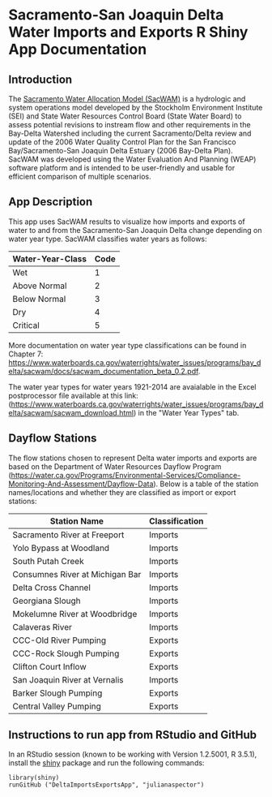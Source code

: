 # Sacramento-San Joaquin Delta Water Imports and Exports R Shiny App Documentation

## Introduction
The [Sacramento Water Allocation Model (SacWAM)](https://www.waterboards.ca.gov/waterrights/water_issues/programs/bay_delta/sacwam/) is a hydrologic and system operations model developed by the Stockholm Environment Institute (SEI) and State Water Resources Control Board (State Water Board) to assess potential revisions to instream flow and other requirements in the Bay-Delta Watershed including the current Sacramento/Delta review and update of the 2006 Water Quality Control Plan for the San Francisco Bay/Sacramento-San Joaquin Delta Estuary (2006 Bay-Delta Plan). SacWAM was developed using the Water Evaluation And Planning (WEAP) software platform and is intended to be user-friendly and usable for efficient comparison of multiple scenarios.

## App Description
This app uses SacWAM results to visualize how imports and exports of water to and from the Sacramento-San Joaquin Delta change depending on water year type. SacWAM classifies water years as follows:

Water-Year-Class | Code
---|---
Wet | 1
Above Normal | 2
Below Normal | 3
Dry | 4
Critical | 5

More documentation on water year type classifications can be found in Chapter 7: https://www.waterboards.ca.gov/waterrights/water_issues/programs/bay_delta/sacwam/docs/sacwam_documentation_beta_0.2.pdf.

The water year types for water years 1921-2014 are avaialable in the Excel postprocessor file available at this link: (https://www.waterboards.ca.gov/waterrights/water_issues/programs/bay_delta/sacwam/sacwam_download.html) in the "Water Year Types" tab.

## Dayflow Stations
The flow stations chosen to represent Delta water imports and exports are based on the Department of Water Resources Dayflow Program (https://water.ca.gov/Programs/Environmental-Services/Compliance-Monitoring-And-Assessment/Dayflow-Data). Below is a table of the station names/locations and whether they are classified as import or export stations:

Station Name | Classification
--- | ---
Sacramento River at Freeport | Imports
Yolo Bypass at Woodland | Imports
South Putah Creek | Imports
Consumnes River at Michigan Bar | Imports
Delta Cross Channel | Imports
Georgiana Slough | Imports
Mokelumne River at Woodbridge | Imports
Calaveras River | Imports
CCC-Old River Pumping | Exports
CCC-Rock Slough Pumping | Exports
Clifton Court Inflow | Exports
San Joaquin River at Vernalis | Imports
Barker Slough Pumping | Exports
Central Valley Pumping | Exports

## Instructions to run app from RStudio and GitHub
In an RStudio session (known to be working with Version 1.2.5001, R 3.5.1), install the [shiny](https://github.com/rstudio/shiny) package and run the following commands:

```
library(shiny)
runGitHub ("DeltaImportsExportsApp", "julianaspector")

```

